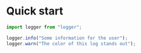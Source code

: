 # Quick start

```ts
import logger from "logger";

logger.info("Some information for the user");
logger.warn("The color of this log stands out");
```
